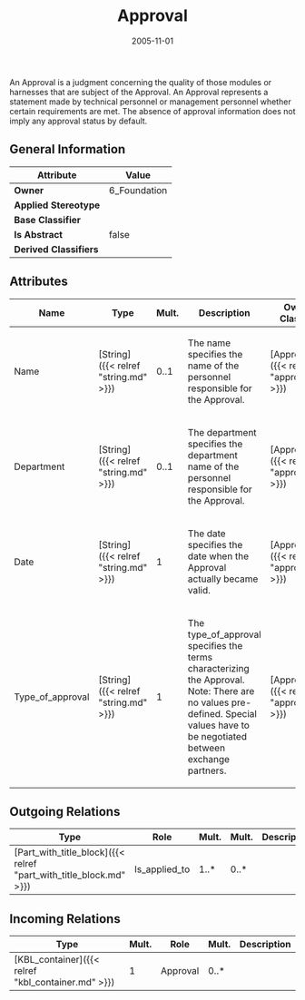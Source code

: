 ﻿---
title: Approval
toc: false
type: specs
date: "2005-11-01"
draft: false
specification: KBL
version: 2.3.sr1
documentType: "Recommendation"
elementType: Class
classes:
  - Approval
menu_name: kbl-2.3.sr1
---
<p>An Approval is a judgment concerning the quality of those modules or harnesses that are subject of the Approval. An Approval represents a statement made by technical personnel or management personnel whether certain requirements are met. The absence of approval information does not imply any approval status by default.</p>

## General Information

| Attribute               | Value |
|-------------------------|-------|
| **Owner**               | 6_Foundation |
| **Applied Stereotype**  |   |
| **Base Classifier**     |   |
| **Is Abstract**         | false |
| **Derived Classifiers** |   |

## Attributes
|  Name  |  Type  |  Mult.  |  Description  |  Owning Classifier  |
|--------|--------|---------|---------------|--------------|
|Name | [String]({{< relref "string.md" >}}) | 0..1 | <p>The name specifies the name of the personnel responsible for the Approval.</p> | [Approval]({{< relref "approval.md" >}}) |
|Department | [String]({{< relref "string.md" >}}) | 0..1 | <p>The department specifies the department name of the personnel responsible for the Approval.</p> | [Approval]({{< relref "approval.md" >}}) |
|Date | [String]({{< relref "string.md" >}}) | 1 | <p>The date specifies the date when the Approval actually became valid.</p> | [Approval]({{< relref "approval.md" >}}) |
|Type_of_approval | [String]({{< relref "string.md" >}}) | 1 | <p>The type_of_approval specifies the terms characterizing the Approval.  Note: There are no values pre-defined. Special values have to be negotiated between exchange partners.</p> | [Approval]({{< relref "approval.md" >}}) |

## Outgoing Relations
|    Type  |   Role   |   Mult.   |   Mult.   |   Description   |
|----------|----------|-----------|-----------|-----------------|
| [Part_with_title_block]({{< relref "part_with_title_block.md" >}}) | Is_applied_to | 1..* | 0..* |  |
##  Incoming Relations
|    Type  |   Mult.  |   Role    |   Mult.   |   Description  |
|----------|----------|-----------|-----------|----------------|
| [KBL_container]({{< relref "kbl_container.md" >}}) | 1 | Approval | 0..* |  |
